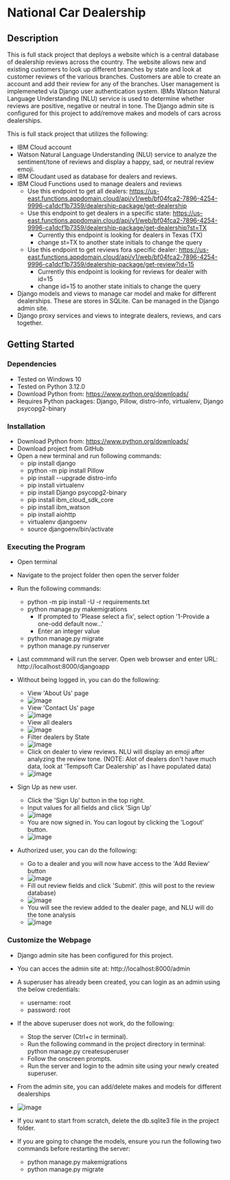 # National Car Dealership

## Description

This is full stack project that deploys a website which is a central database of dealership reviews across the country. The website allows new and existing customers to look up different branches by state and look at customer reviews of the various branches. Customers are able to create an account and add their review for any of the branches. User management is implemeneted via Django user authentication system. IBMs Watson Natural Language Understanding (NLU) service is used to determine whether reviews are positive, negative or neutral in tone. The Django admin site is configured for this project to add/remove makes and models of cars across dealerships. 

This is full stack project that utilizes the following:
- IBM Cloud account
- Watson Natural Language Understanding (NLU) service to analyze the sentiment/tone of reviews and display a happy, sad, or neutral review emoji. 
- IBM Cloudant used as database for dealers and reviews.
- IBM Cloud Functions used to manage dealers and reviews
     - Use this endpoint to get all dealers: https://us-east.functions.appdomain.cloud/api/v1/web/bf04fca2-7896-4254-9996-ca1dcf1b7359/dealership-package/get-dealership
     - Use this endpoint to get dealers in a specific state: https://us-east.functions.appdomain.cloud/api/v1/web/bf04fca2-7896-4254-9996-ca1dcf1b7359/dealership-package/get-dealership?st=TX
          - Currently this endpoint is looking for dealers in Texas (TX)
          - change st=TX to another state initials to change the query
     - Use this endpoint to get reviews fora  specific dealer: https://us-east.functions.appdomain.cloud/api/v1/web/bf04fca2-7896-4254-9996-ca1dcf1b7359/dealership-package/get-review?id=15
          - Currently this endpoint is looking for reviews for dealer with id=15
          - change id=15 to another state initials to change the query
- Django models and views to manage car model and make for different dealerships. These are stores in SQLite. Can be managed in the Django admin site. 
- Django proxy services and views to integrate dealers, reviews, and cars together.

## Getting Started

### Dependencies
- Tested on Windows 10
- Tested on Python 3.12.0
- Download Python from: https://www.python.org/downloads/
- Requires Python packages: Django, Pillow, distro-info, virtualenv, Django psycopg2-binary

### Installation
- Download Python from: https://www.python.org/downloads/
- Download project from GitHub
- Open a new terminal and run following commands:
     - pip install django
     - python -m pip install Pillow
     - pip install --upgrade distro-info
     - pip install virtualenv
     - pip install Django psycopg2-binary
     - pip install ibm_cloud_sdk_core
     - pip install ibm_watson
     - pip install aiohttp
     - virtualenv djangoenv
     - source djangoenv/bin/activate
  
### Executing the Program
- Open terminal
- Navigate to the project folder then open the server folder
- Run the following commands:
     - python -m pip install -U -r requirements.txt
     - python manage.py makemigrations
          - If prompted to 'Please select a fix', select option '1-Provide a one-odd default now...'
          - Enter an integer value
     - python manage.py migrate
     - python manage.py runserver
- Last commmand will run the server. Open web browser and enter URL: http://localhost:8000/djangoapp

- Without being logged in, you can do the following:
     - View 'About Us' page
     - ![image](https://github.com/MaayonThayaparan/National-Car-Dealership/assets/43158629/204ea253-14b0-4743-b8be-28b593ee0520)
     - View 'Contact Us' page
     - ![image](https://github.com/MaayonThayaparan/National-Car-Dealership/assets/43158629/50746a1c-5dce-4457-a7fa-6fc9b9c69ed9)
     - View all dealers
     - ![image](https://github.com/MaayonThayaparan/National-Car-Dealership/assets/43158629/7d6abb7b-2203-49cf-a8c9-e0dee4c5f069)
     - Filter dealers by State
     - ![image](https://github.com/MaayonThayaparan/National-Car-Dealership/assets/43158629/824f6725-4e00-4f1f-9a1c-185b6a7fe71a)
     - Click on dealer to view reviews. NLU will display an emoji after analyzing the review tone. (NOTE: Alot of dealers don't have much data, look at 'Tempsoft Car Dealership' as I have populated data)
     - ![image](https://github.com/MaayonThayaparan/National-Car-Dealership/assets/43158629/effab6b2-36b7-4c26-9e1f-36daacbb2ef5)
 
- Sign Up as new user.
     - Click the 'Sign Up' button in the top right.
     - Input values for all fields and click 'Sign Up'
     - ![image](https://github.com/MaayonThayaparan/National-Car-Dealership/assets/43158629/a01e3423-0972-492f-8cff-a3535dce074f)
     - You are now signed in. You can logout by clicking the 'Logout' button.
     - ![image](https://github.com/MaayonThayaparan/National-Car-Dealership/assets/43158629/ccce69d6-a978-4a9b-8473-d2b0b44fa5e0)

- Authorized user, you can do the following:
     - Go to a dealer and you will now have access to the 'Add Review' button
     - ![image](https://github.com/MaayonThayaparan/National-Car-Dealership/assets/43158629/2dea4a39-374f-4c81-901e-fb9c85ee75fa)
     - Fill out review fields and click 'Submit'. (this will post to the review database)
     - ![image](https://github.com/MaayonThayaparan/National-Car-Dealership/assets/43158629/dc92f8a8-8f43-4208-a978-4944fdac3f3f)
     - You will see the review added to the dealer page, and NLU will do the tone analysis
     - ![image](https://github.com/MaayonThayaparan/National-Car-Dealership/assets/43158629/a39672f1-aea9-4f2e-afd1-576d299da493)


### Customize the Webpage
- Django admin site has been configured for this project.
- You can acces the admin site at: http://localhost:8000/admin
- A superuser has already been created, you can login as an admin using the below credentials:
     - username: root
     - password: root
- If the above superuser does not work, do the following:
     - Stop the server (Ctrl+c in terminal).
     - Run the following command in the project directory in terminal: python manage.py createsuperuser
     - Follow the onscreen prompts.
     - Run the server and login to the admin site using your newly created superuser.
- From the admin site, you can add/delete makes and models for different dealerships
- ![image](https://github.com/MaayonThayaparan/National-Car-Dealership/assets/43158629/2564d4e4-921d-40bb-973c-06f0994ae5c4)

- If you want to start from scratch, delete the db.sqlite3 file in the project folder.
- If you are going to change the models, ensure you run the following two commands before restarting the server:
     - python manage.py makemigrations
     - python manage.py migrate








 


